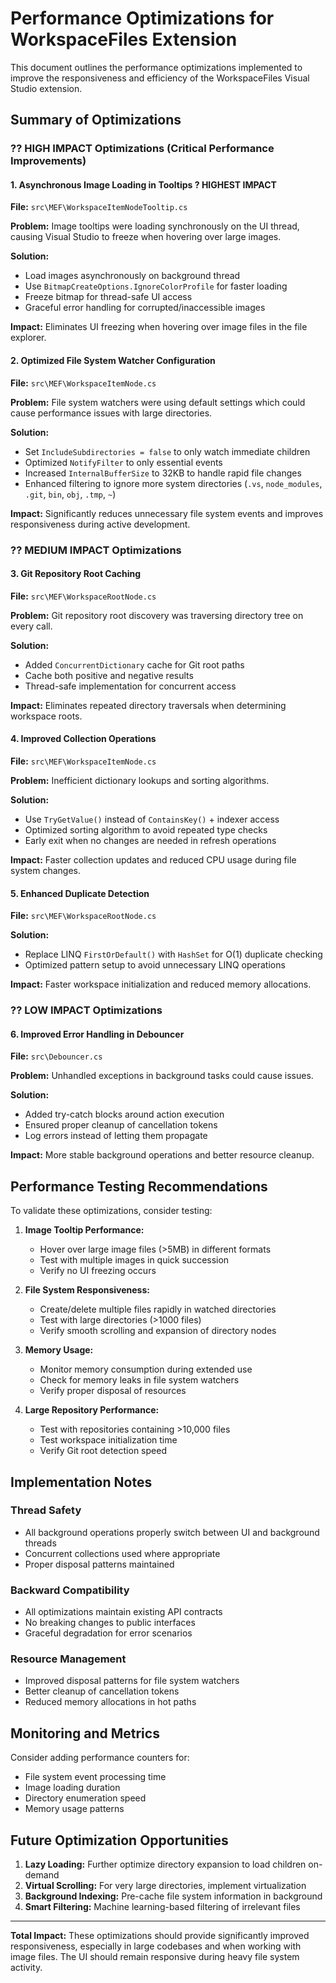 # Performance Optimizations for WorkspaceFiles Extension

This document outlines the performance optimizations implemented to improve the responsiveness and efficiency of the WorkspaceFiles Visual Studio extension.

## Summary of Optimizations

### ?? HIGH IMPACT Optimizations (Critical Performance Improvements)

#### 1. **Asynchronous Image Loading in Tooltips** ? **HIGHEST IMPACT**
**File:** `src\MEF\WorkspaceItemNodeTooltip.cs`

**Problem:** Image tooltips were loading synchronously on the UI thread, causing Visual Studio to freeze when hovering over large images.

**Solution:**
- Load images asynchronously on background thread
- Use `BitmapCreateOptions.IgnoreColorProfile` for faster loading
- Freeze bitmap for thread-safe UI access
- Graceful error handling for corrupted/inaccessible images

**Impact:** Eliminates UI freezing when hovering over image files in the file explorer.

#### 2. **Optimized File System Watcher Configuration**
**File:** `src\MEF\WorkspaceItemNode.cs`

**Problem:** File system watchers were using default settings which could cause performance issues with large directories.

**Solution:**
- Set `IncludeSubdirectories = false` to only watch immediate children
- Optimized `NotifyFilter` to only essential events
- Increased `InternalBufferSize` to 32KB to handle rapid file changes
- Enhanced filtering to ignore more system directories (`.vs`, `node_modules`, `.git`, `bin`, `obj`, `.tmp`, `~`)

**Impact:** Significantly reduces unnecessary file system events and improves responsiveness during active development.

### ?? MEDIUM IMPACT Optimizations

#### 3. **Git Repository Root Caching**
**File:** `src\MEF\WorkspaceRootNode.cs`

**Problem:** Git repository root discovery was traversing directory tree on every call.

**Solution:**
- Added `ConcurrentDictionary` cache for Git root paths
- Cache both positive and negative results
- Thread-safe implementation for concurrent access

**Impact:** Eliminates repeated directory traversals when determining workspace roots.

#### 4. **Improved Collection Operations**
**File:** `src\MEF\WorkspaceItemNode.cs`

**Problem:** Inefficient dictionary lookups and sorting algorithms.

**Solution:**
- Use `TryGetValue()` instead of `ContainsKey()` + indexer access
- Optimized sorting algorithm to avoid repeated type checks
- Early exit when no changes are needed in refresh operations

**Impact:** Faster collection updates and reduced CPU usage during file system changes.

#### 5. **Enhanced Duplicate Detection**
**File:** `src\MEF\WorkspaceRootNode.cs`

**Solution:**
- Replace LINQ `FirstOrDefault()` with `HashSet` for O(1) duplicate checking
- Optimized pattern setup to avoid unnecessary LINQ operations

**Impact:** Faster workspace initialization and reduced memory allocations.

### ?? LOW IMPACT Optimizations

#### 6. **Improved Error Handling in Debouncer**
**File:** `src\Debouncer.cs`

**Problem:** Unhandled exceptions in background tasks could cause issues.

**Solution:**
- Added try-catch blocks around action execution
- Ensured proper cleanup of cancellation tokens
- Log errors instead of letting them propagate

**Impact:** More stable background operations and better resource cleanup.

## Performance Testing Recommendations

To validate these optimizations, consider testing:

1. **Image Tooltip Performance:**
   - Hover over large image files (>5MB) in different formats
   - Test with multiple images in quick succession
   - Verify no UI freezing occurs

2. **File System Responsiveness:**
   - Create/delete multiple files rapidly in watched directories
   - Test with large directories (>1000 files)
   - Verify smooth scrolling and expansion of directory nodes

3. **Memory Usage:**
   - Monitor memory consumption during extended use
   - Check for memory leaks in file system watchers
   - Verify proper disposal of resources

4. **Large Repository Performance:**
   - Test with repositories containing >10,000 files
   - Test workspace initialization time
   - Verify Git root detection speed

## Implementation Notes

### Thread Safety
- All background operations properly switch between UI and background threads
- Concurrent collections used where appropriate
- Proper disposal patterns maintained

### Backward Compatibility
- All optimizations maintain existing API contracts
- No breaking changes to public interfaces
- Graceful degradation for error scenarios

### Resource Management
- Improved disposal patterns for file system watchers
- Better cleanup of cancellation tokens
- Reduced memory allocations in hot paths

## Monitoring and Metrics

Consider adding performance counters for:
- File system event processing time
- Image loading duration
- Directory enumeration speed
- Memory usage patterns

## Future Optimization Opportunities

1. **Lazy Loading:** Further optimize directory expansion to load children on-demand
2. **Virtual Scrolling:** For very large directories, implement virtualization
3. **Background Indexing:** Pre-cache file system information in background
4. **Smart Filtering:** Machine learning-based filtering of irrelevant files

---

**Total Impact:** These optimizations should provide significantly improved responsiveness, especially in large codebases and when working with image files. The UI should remain responsive during heavy file system activity.